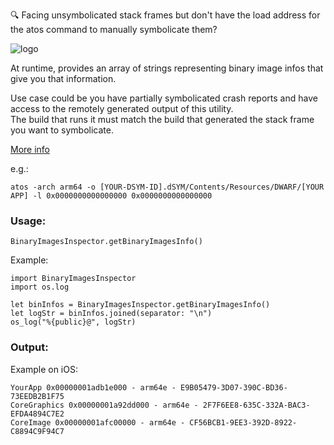 🔍 Facing unsymbolicated stack frames but don't have the load address for the atos command to manually symbolicate them? 

![logo](https://github.com/schmittsfn/BinaryImagesInspector/assets/1940017/6ffaefe6-946c-423b-9a35-07453e1241fc)

At runtime, provides an array of strings representing binary image infos that give you that information.

Use case could be you have partially symbolicated crash reports and have access to the remotely generated output of this utility.  
The build that runs it must match the build that generated the stack frame you want to symbolicate.

[More info](https://developer.apple.com/documentation/xcode/adding-identifiable-symbol-names-to-a-crash-report#)


e.g.:
```
atos -arch arm64 -o [YOUR-DSYM-ID].dSYM/Contents/Resources/DWARF/[YOUR APP] -l 0x0000000000000000 0x0000000000000000
```

### Usage:

```
BinaryImagesInspector.getBinaryImagesInfo()
```

Example:
```
import BinaryImagesInspector
import os.log

let binInfos = BinaryImagesInspector.getBinaryImagesInfo()
let logStr = binInfos.joined(separator: "\n")
os_log("%{public}@", logStr)
```

### Output:
Example on iOS:
```
YourApp 0x00000001adb1e000 - arm64e - E9B05479-3D07-390C-BD36-73EEDB2B1F75
CoreGraphics 0x00000001a92dd000 - arm64e - 2F7F6EE8-635C-332A-BAC3-EFDA4894C7E2
CoreImage 0x00000001afc00000 - arm64e - CF56BCB1-9EE3-392D-8922-C8894C9F94C7



